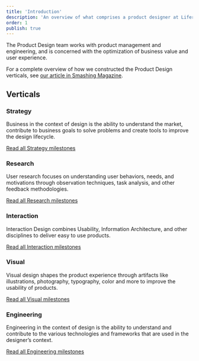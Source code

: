 ```yaml
---
title: 'Introduction'
description: 'An overview of what comprises a product designer at Liferay'
order: 1
publish: true
---
```


The Product Design team works with product management and engineering, and is concerned with the optimization of business value and user experience.

For a complete overview of how we constructed the Product Design verticals, see [our article in Smashing Magazine](#TODO-add-link-to-article).

## Verticals

### Strategy

Business in the context of design is the ability to understand the market, contribute to business goals to solve problems and create tools to improve the design lifecycle.

[Read all Strategy milestones](.././strategy)

### Research

User research focuses on understanding user behaviors, needs, and motivations through observation techniques, task analysis, and other feedback methodologies.

[Read all Research milestones](.././research)

### Interaction

Interaction Design combines Usability, Information Architecture, and other disciplines to deliver easy to use products.

[Read all Interaction milestones](.././interaction)

### Visual

Visual design shapes the product experience through artifacts like illustrations, photography, typography, color and more to improve the usability of products.

[Read all Visual milestones](.././visual)

### Engineering

Engineering in the context of design is the ability to understand and contribute to the various technologies and frameworks that are used in the designer’s context.

[Read all Engineering milestones](.././engineering)
